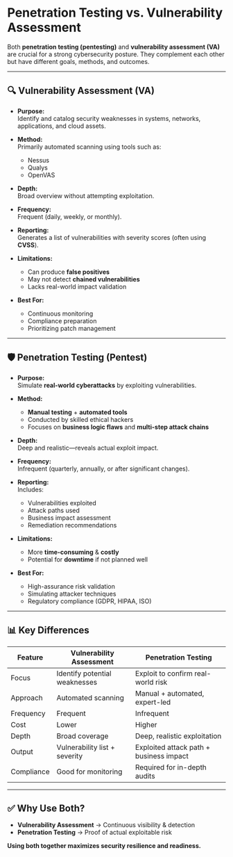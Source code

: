 # Penetration Testing vs. Vulnerability Assessment

Both **penetration testing (pentesting)** and **vulnerability assessment (VA)** are crucial for a strong cybersecurity posture. They complement each other but have different goals, methods, and outcomes.

---

## 🔍 Vulnerability Assessment (VA)

- **Purpose:**  
  Identify and catalog security weaknesses in systems, networks, applications, and cloud assets.

- **Method:**  
  Primarily automated scanning using tools such as:  
  - Nessus  
  - Qualys  
  - OpenVAS  

- **Depth:**  
  Broad overview without attempting exploitation.

- **Frequency:**  
  Frequent (daily, weekly, or monthly).

- **Reporting:**  
  Generates a list of vulnerabilities with severity scores (often using **CVSS**).

- **Limitations:**  
  - Can produce **false positives**  
  - May not detect **chained vulnerabilities**  
  - Lacks real-world impact validation

- **Best For:**  
  - Continuous monitoring  
  - Compliance preparation  
  - Prioritizing patch management

---

## 🛡️ Penetration Testing (Pentest)

- **Purpose:**  
  Simulate **real-world cyberattacks** by exploiting vulnerabilities.

- **Method:**  
  - **Manual testing** + **automated tools**  
  - Conducted by skilled ethical hackers  
  - Focuses on **business logic flaws** and **multi-step attack chains**  

- **Depth:**  
  Deep and realistic—reveals actual exploit impact.

- **Frequency:**  
  Infrequent (quarterly, annually, or after significant changes).

- **Reporting:**  
  Includes:  
  - Vulnerabilities exploited  
  - Attack paths used  
  - Business impact assessment  
  - Remediation recommendations  

- **Limitations:**  
  - More **time-consuming** & **costly**  
  - Potential for **downtime** if not planned well

- **Best For:**  
  - High-assurance risk validation  
  - Simulating attacker techniques  
  - Regulatory compliance (GDPR, HIPAA, ISO)

---

## 📊 Key Differences

| Feature     | Vulnerability Assessment        | Penetration Testing                      |
|-------------|---------------------------------|------------------------------------------|
| Focus       | Identify potential weaknesses   | Exploit to confirm real-world risk       |
| Approach    | Automated scanning              | Manual + automated, expert-led           |
| Frequency   | Frequent                        | Infrequent                               |
| Cost        | Lower                           | Higher                                   |
| Depth       | Broad coverage                  | Deep, realistic exploitation             |
| Output      | Vulnerability list + severity   | Exploited attack path + business impact  |
| Compliance  | Good for monitoring             | Required for in-depth audits             |

---

## ✅ Why Use Both?

- **Vulnerability Assessment** → Continuous visibility & detection  
- **Penetration Testing** → Proof of actual exploitable risk  

**Using both together maximizes security resilience and readiness.**
